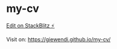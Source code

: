 # my-cv

[Edit on StackBlitz ⚡️](https://stackblitz.com/edit/angular-ivy-igecci)

Visit on: https://giewendi.github.io/my-cv/
